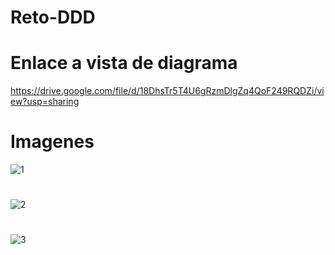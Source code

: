 # Reto-DDD

# Enlace a vista de diagrama

https://drive.google.com/file/d/18DhsTr5T4U6gRzmDlgZq4QoF249RQDZi/view?usp=sharing


# Imagenes

![1](https://user-images.githubusercontent.com/96356792/169634561-65fec86a-b756-4698-b3a2-718420370d7d.png)


# 
![2](https://user-images.githubusercontent.com/96356792/169634569-8d4b1e81-6add-4fc9-8f59-885c1465f09e.png)



#
![3](https://user-images.githubusercontent.com/96356792/169634572-2dd395be-c207-4716-96c6-c105a45d233d.png)
